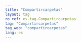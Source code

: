 ```yaml
---
title: "Compartircarpetas"
layout: tag
ro_ref: es-tag-Compartircarpetas
tag: "Compartircarpetas"
tag_web: "compartircarpetas"
lang: es
---
```

